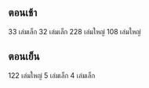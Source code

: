 ## ตอนเช้า

33 เล่มเล็ก
32 เล่มเล็ก
228 เล่มใหญ่
108 เล่มใหญ่

## ตอนเย็น
122 เล่มใหญ่
5 เล่มเล็ก
4 เล่มเล็ก
